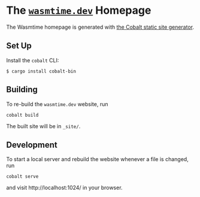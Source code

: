 # The [`wasmtime.dev`](https://wasmtime.dev/) Homepage

The Wasmtime homepage is generated with [the Cobalt static site
generator](https://cobalt-org.github.io).

## Set Up

Install the `cobalt` CLI:

```
$ cargo install cobalt-bin
```

## Building

To re-build the `wasmtime.dev` website, run

```
cobalt build
```

The built site will be in `_site/`.

## Development

To start a local server and rebuild the website whenever a file is changed, run

```
cobalt serve
```

and visit http://localhost:1024/ in your browser.
